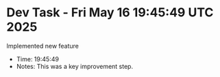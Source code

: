 # Dev Task - Fri May 16 19:45:49 UTC 2025
Implemented new feature
- Time: 19:45:49
- Notes: This was a key improvement step.
